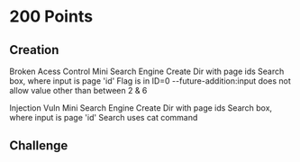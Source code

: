 # 200 Points

## Creation
Broken Acess Control
Mini Search Engine
    Create Dir with page ids
    Search box, where input is page 'id'
    Flag is in ID=0
        --future-addition:input does not allow value other than between 2 & 6

Injection Vuln
Mini Search Engine
    Create Dir with page ids
    Search box, where input is page 'id'
    Search uses cat command

## Challenge

